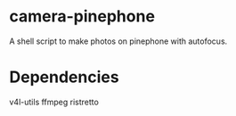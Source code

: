 # camera-pinephone

A shell script to make photos on pinephone with autofocus.

# Dependencies

v4l-utils ffmpeg ristretto

